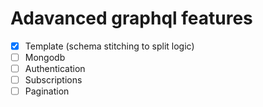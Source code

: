 # Adavanced graphql features

- [x] Template (schema stitching to split logic)
- [ ] Mongodb
- [ ] Authentication
- [ ] Subscriptions
- [ ] Pagination
